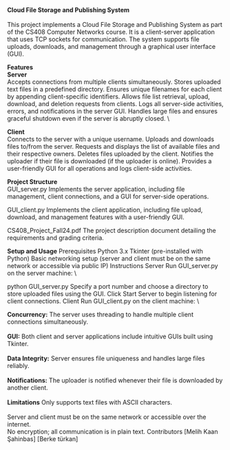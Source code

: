 **Cloud File Storage and Publishing System** \
\
This project implements a Cloud File Storage and Publishing System as part of the CS408 Computer Networks course. It is a client-server application that uses TCP sockets for communication. The system supports file uploads, downloads, and management through a graphical user interface (GUI).

****Features**** \
****Server**** \
Accepts connections from multiple clients simultaneously.
Stores uploaded text files in a predefined directory.
Ensures unique filenames for each client by appending client-specific identifiers.
Allows file list retrieval, upload, download, and deletion requests from clients.
Logs all server-side activities, errors, and notifications in the server GUI.
Handles large files and ensures graceful shutdown even if the server is abruptly closed. \

****Client**** \
Connects to the server with a unique username.
Uploads and downloads files to/from the server.
Requests and displays the list of available files and their respective owners.
Deletes files uploaded by the client.
Notifies the uploader if their file is downloaded (if the uploader is online).
Provides a user-friendly GUI for all operations and logs client-side activities.

****Project Structure****\
GUI_server.py
Implements the server application, including file management, client connections, and a GUI for server-side operations.

GUI_client.py
Implements the client application, including file upload, download, and management features with a user-friendly GUI.

CS408_Project_Fall24.pdf
The project description document detailing the requirements and grading criteria.

****Setup and Usage****
Prerequisites
Python 3.x
Tkinter (pre-installed with Python)
Basic networking setup (server and client must be on the same network or accessible via public IP)
Instructions
Server
Run GUI_server.py on the server machine: \

python GUI_server.py
Specify a port number and choose a directory to store uploaded files using the GUI.
Click Start Server to begin listening for client connections.
Client
Run GUI_client.py on the client machine: \


****Concurrency:**** The server uses threading to handle multiple client connections simultaneously. \
\
****GUI:**** Both client and server applications include intuitive GUIs built using Tkinter. \
\
****Data Integrity:**** Server ensures file uniqueness and handles large files reliably. \
\
****Notifications:**** The uploader is notified whenever their file is downloaded by another client. \
\
****Limitations****
Only supports text files with ASCII characters. \
\
Server and client must be on the same network or accessible over the internet. \
No encryption; all communication is in plain text.
Contributors
[Melih Kaan Şahinbas]
[Berke türkan] 
